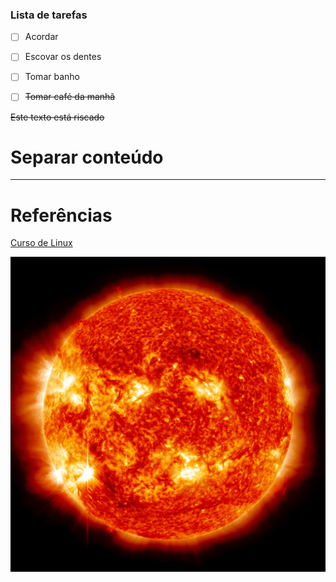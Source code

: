 ### Lista de tarefas

- [ ] Acordar
- [ ] Escovar os dentes
- [ ] Tomar banho
- [ ] ~~Tomar café da manhã~~


~~Este texto está riscado~~


# Separar conteúdo

---

# Referências

[Curso de Linux][curso]

![Imagem][geek]

[geek]: sol.jpg

[curso]: https://cdn-istoedinheiro-ssl.akamaized.net/wp-content/uploads/sites/17/2017/03/din1012-sustenta1.jpgS
